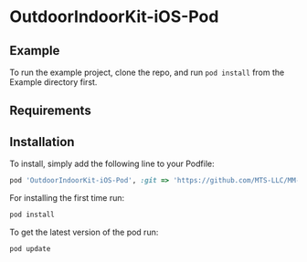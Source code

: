 # OutdoorIndoorKit-iOS-Pod

## Example

To run the example project, clone the repo, and run `pod install` from the Example directory first.

## Requirements

## Installation

To install, simply add the following line to your Podfile:

```ruby
pod 'OutdoorIndoorKit-iOS-Pod', :git => 'https://github.com/MTS-LLC/MM-OutdoorIndoor-iOS-Pod'
```

For installing the first time run:
```ruby
pod install
```

To get the latest version of the pod run:
```ruby
pod update
```
